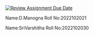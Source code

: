[![Review Assignment Due Date](https://classroom.github.com/assets/deadline-readme-button-24ddc0f5d75046c5622901739e7c5dd533143b0c8e959d652212380cedb1ea36.svg)](https://classroom.github.com/a/bgCuvO0y)


Name:D.Manogna
Roll No:2022102021

Name:SriVarshitha
Roll No:2022102030